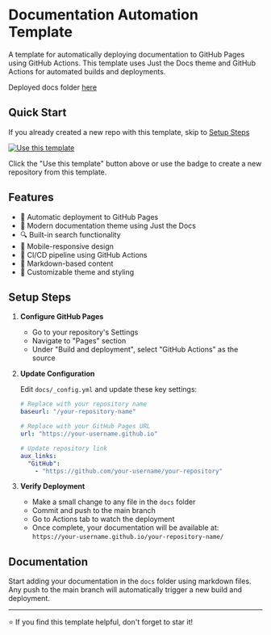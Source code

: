 # Documentation Automation Template

A template for automatically deploying documentation to GitHub Pages using GitHub Actions. This template uses Just the Docs theme and GitHub Actions for automated builds and deployments.

Deployed docs folder [here](https://singularitynet-archive.github.io/documentation-automation/)

## Quick Start

If you already created a new repo with this template, skip to [Setup Steps](#setup-steps)

[![Use this template](https://img.shields.io/badge/Use%20this%20template-2ea44f?style=for-the-badge)](https://github.com/SingularityNET-Archive/documentation-automation/generate)

Click the "Use this template" button above or use the badge to create a new repository from this template.

## Features

- 🚀 Automatic deployment to GitHub Pages
- 📖 Modern documentation theme using Just the Docs
- 🔍 Built-in search functionality
- 📱 Mobile-responsive design
- 🔄 CI/CD pipeline using GitHub Actions
- 📝 Markdown-based content
- 🎨 Customizable theme and styling

## Setup Steps

1. **Configure GitHub Pages**
   - Go to your repository's Settings
   - Navigate to "Pages" section
   - Under "Build and deployment", select "GitHub Actions" as the source

2. **Update Configuration**
   
   Edit `docs/_config.yml` and update these key settings:
   ```yaml
   # Replace with your repository name
   baseurl: "/your-repository-name"  
   
   # Replace with your GitHub Pages URL
   url: "https://your-username.github.io"
   
   # Update repository link
   aux_links:
     "GitHub":
       - "https://github.com/your-username/your-repository"
   ```

3. **Verify Deployment**
   - Make a small change to any file in the `docs` folder
   - Commit and push to the main branch
   - Go to Actions tab to watch the deployment
   - Once complete, your documentation will be available at:
     `https://your-username.github.io/your-repository-name/`


## Documentation

Start adding your documentation in the `docs` folder using markdown files. Any push to the main branch will automatically trigger a new build and deployment.

---
⭐️ If you find this template helpful, don't forget to star it!